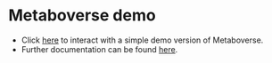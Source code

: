 # Metaboverse demo
- Click [here]() to interact with a simple demo version of Metaboverse.
- Further documentation can be found [here]().
